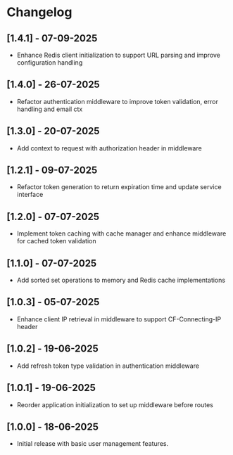 # Changelog 

## [1.4.1] - 07-09-2025
- Enhance Redis client initialization to support URL parsing and improve configuration handling

## [1.4.0] - 26-07-2025
- Refactor authentication middleware to improve token validation, error handling and email ctx

## [1.3.0] - 20-07-2025
- Add context to request with authorization header in middleware

## [1.2.1] - 09-07-2025
- Refactor token generation to return expiration time and update service interface

## [1.2.0] - 07-07-2025
- Implement token caching with cache manager and enhance middleware for cached token validation

## [1.1.0] - 07-07-2025
- Add sorted set operations to memory and Redis cache implementations

## [1.0.3] - 05-07-2025
- Enhance client IP retrieval in middleware to support CF-Connecting-IP header

## [1.0.2] - 19-06-2025
- Add refresh token type validation in authentication middleware

## [1.0.1] - 19-06-2025
- Reorder application initialization to set up middleware before routes

## [1.0.0] - 18-06-2025
- Initial release with basic user management features.



